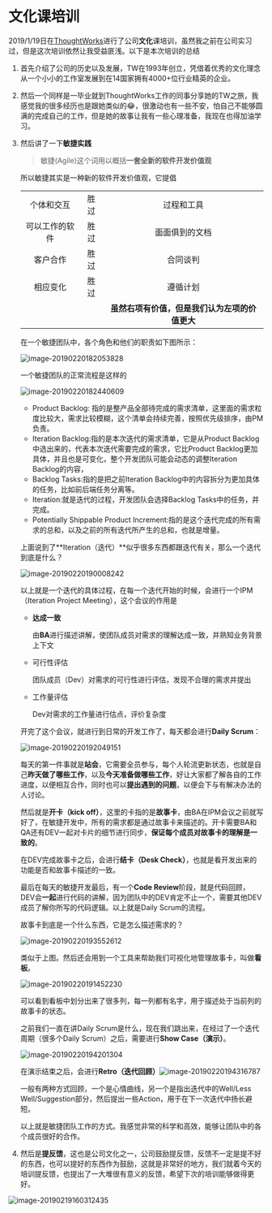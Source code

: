 # 文化课培训

2019/1/19日在[ThoughtWorks](https://www.thoughtworks.com/cn/)进行了公司**文化**课培训，虽然我之前在公司实习过，但是这次培训依然让我受益匪浅。以下是本次培训的总结

1. 首先介绍了公司的历史以及发展，TW在1993年创立，凭借着优秀的文化理念从一个小小的工作室发展到在14国家拥有4000+位行业精英的企业。

2. 然后一个同样是一毕业就到ThoughtWorks工作的同事分享她的TW之旅，我感觉我的很多经历也是跟她类似的😂，很激动也有一些不安，怕自己不能够圆满的完成自己的工作，但是她的故事让我有一些心理准备，我现在也得加油学习。

3. 然后讲了一下**敏捷实践**

   > 敏捷(Agile)这个词用以概括**一套全新的软件开发价值观**

   所以敏捷其实是一种新的软件开发价值观，它提倡

   |      |  |      |
   | :--------------: | :----: | :--------------: |
   | 个体和交互     | 胜过 | 过程和工具     |
   | 可以工作的软件 | 胜过 | 面面俱到的文档 |
   | 客户合作       | 胜过 | 合同谈判       |
   | 相应变化       | 胜过 | 遵循计划       |
   |  ||**虽然右项有价值，但是我们认为左项的价值更大**|

   在一个敏捷团队中，各个角色和他们的职责如下图所示：

   ![image-20190220182053828](https://ws4.sinaimg.cn/large/006tKfTcly1g0d279ymipj31eo0n8aj1.jpg)

   一个敏捷团队的正常流程是这样的

   ![image-20190220182440609](https://ws3.sinaimg.cn/large/006tKfTcly1g0d2b7h9s3j31bg0d6whx.jpg)

   - Product Backlog: 指的是整产品全部待完成的需求清单，这里面的需求粒度比较大，需求比较模糊，这个清单会持续完善，按照优先级排序，由PM负责。
   - Iteration Backlog:指的是本次迭代的需求清单，它是从Product Backlog中选出来的，代表本次迭代需要完成的需求，它比Product Backlog更加具体，并且也是可变化，整个开发团队可能会动态的调整Iteration Backlog的内容，
   - Backlog Tasks:指的是把之前Iteration Backlog中的内容拆分为更加具体的任务，比如前后端任务分离等。
   - Iteration:就是迭代的过程，开发团队会选择Backlog Tasks中的任务，并完成。
   - Potentially Shippable Product Increment:指的是这个迭代完成的所有需求的总和，以及之前的所有迭代所产生的总和，也就是增量。

   上面说到了**Iteration（迭代）**似乎很多东西都跟迭代有关，那么一个迭代到底是什么？

   ![image-20190220190008242](https://ws2.sinaimg.cn/large/006tKfTcly1g0d3c286xyj31k20qu7wh.jpg)

   以上就是一个迭代的具体过程，在每一个迭代开始的时候，会进行一个IPM（Iteration Project Meeting），这个会议的作用是

   - **达成一致**

     由**BA**进行描述讲解，使团队成员对需求的理解达成一致，并熟知业务背景上下文

   - 可行性评估

     团队成员（Dev）对需求的可行性进行评估，发现不合理的需求并提出

   - 工作量评估

     Dev对需求的工作量进行估点，评价复杂度

   开完了这个会议，就进行到日常的开发工作了，每天都会进行**Daily Scrum**：

   ![image-20190220192049151](https://ws4.sinaimg.cn/large/006tKfTcly1g0d3xl0sq2j31ks0p2ndz.jpg)

   每天的第一件事就是**站会**，它需要全员参与，每个人轮流更新状态，也就是自己**昨天做了哪些工作**，以及**今天准备做哪些工作**，好让大家都了解各自的工作进度，以便相互合作，同时也可以**提出遇到的问题**，以便会下与有解决办法的人讨论。

   然后就是**开卡（kick off）**，这里的卡指的是**故事卡**，由BA在IPM会议之前就写好了，在敏捷开发中，所有的需求都是通过故事卡来描述的。开卡需要BA和QA还有DEV一起对卡片的细节进行同步，**保证每个成员对故事卡的理解是一致的**。

   在DEV完成故事卡之后，会进行**结卡（Desk Check）**，也就是看开发出来的功能是否和故事卡描述的一致。

   最后在每天的敏捷开发最后，有一个**Code Review**阶段，就是代码回顾，DEV会**一起**进行代码的讲解，因为团队中的DEV肯定不止一个，需要其他DEV成员了解你所写的代码逻辑。以上就是Daily Scrum的流程。

   故事卡到底是一个什么东西，它是怎么描述需求的？

   ![image-20190220193552612](https://ws1.sinaimg.cn/large/006tKfTcly1g0d4d8w0udj311k0mqwo1.jpg)

   类似于上图。然后还会用到一个工具来帮助我们可视化地管理故事卡，叫做**看板**。

   ![image-20190220191452230](https://ws3.sinaimg.cn/large/006tKfTcly1g0fl4or55lj31ci0ng491.jpg)

   可以看到看板中划分出来了很多列，每一列都有名字，用于描述处于当前列的故事卡的状态。

   之前我们一直在讲Daily Scrum是什么，现在我们跳出来，在经过了一个迭代周期（很多个Daily Scrum）之后，需要进行**Show Case（演示）**。

   ![image-20190220194201304](https://ws3.sinaimg.cn/large/006tKfTcly1g0d4jnkd4wj31ho0t41kx.jpg)

   在演示结束之后，会进行**Retro（迭代回顾）**![image-20190220194316787](https://ws1.sinaimg.cn/large/006tKfTcly1g0d4kxvcvaj31jy0rs4ms.jpg)

   一般有两种方式回顾，一个是心情曲线，另一个是指出迭代中的Well/Less Well/Suggestion部分，然后提出一些Action，用于在下一次迭代中扬长避短。

   以上就是敏捷团队工作的方式。我感觉非常的科学和高效，能够让团队中的各个成员很好的合作。

4. 然后是**提反馈**，这也是公司文化之一，公司鼓励提反馈，反馈不一定是提不好的东西，也可以提好的东西作为鼓励，这就是非常好的地方，我们就着今天的培训提反馈，也提出了一大堆很有意义的反馈，希望下次的培训能够做得更好。

![image-20190219160312435](https://ws2.sinaimg.cn/large/006tKfTcly1g0bslnxe9xj31400u04qp.jpg)

